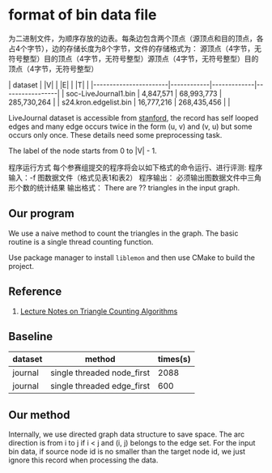 # format of bin data file

为二进制文件，为顺序存放的边表。每条边包含两个顶点（源顶点和目的顶点，各占4个字节），边的存储长度为8个字节，文件的存储格式为：
源顶点（4字节，无符号整型）目的顶点（4字节，无符号整型）源顶点（4字节，无符号整型）目的顶点（4字节，无符号整型）

| dataset               | |V|        | |E|         | |T|             |
|-----------------------|------------|-------------|-----------------|
| soc-LiveJournal1.bin  | 4,847,571  | 68,993,773  | 285,730,264     |
| s24.kron.edgelist.bin | 16,777,216 | 268,435,456 |                 |

LiveJournal dataset is accessible from [stanford](https://snap.stanford.edu/data/soc-LiveJournal1.html), the record has self looped edges and many edge occurs twice in the form (u, v) and (v, u) but some occurs only once. These details need some preprocessing task.

The label of the node starts from 0 to |V| - 1.

程序运行方式
每个参赛组提交的程序将会以如下格式的命令运行、进行评测:
程序输入：-f 图数据文件（格式见表1和表2）
程序输出：
必须输出图数据文件中三角形个数的统计结果
输出格式： There are ?? triangles in the input graph.

## Our program
We use a naive method to count the triangles in the graph. The basic routine is a single thread counting function.

Use package manager to install `liblemon` and then use CMake to build the project.

## Reference

1. [Lecture Notes on Triangle Counting Algorithms](https://cs.stanford.edu/~rishig/courses/ref/l1.pdf)

## Baseline

| dataset | method                      | times(s) |
|---------|-----------------------------|----------|
| journal | single threaded node_first  | 2088     |
| journal | single threaded edge_first  | 600      |

## Our method
Internally, we use directed graph data structure to save space. The arc direction is from i to j if i < j and (i, j) belongs to the edge set.
For the input bin data, if source node id is no smaller than the target node id, we just ignore this record when processing the data.